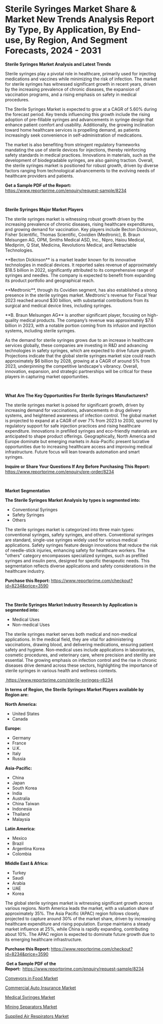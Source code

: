 <p><h1>Sterile Syringes Market Share & Market New Trends Analysis Report By Type, By Application, By End-use, By Region, And Segment Forecasts, 2024 - 2031</h1></p><p><strong>Sterile Syringes Market Analysis and Latest Trends</strong></p>
<p><p>Sterile syringes play a pivotal role in healthcare, primarily used for injecting medications and vaccines while minimizing the risk of infection. The market for sterile syringes has witnessed significant growth in recent years, driven by the increasing prevalence of chronic diseases, the expansion of vaccination programs, and a rising emphasis on safety in medical procedures.</p><p>The Sterile Syringes Market is expected to grow at a CAGR of 5.60% during the forecast period. Key trends influencing this growth include the rising adoption of pre-fillable syringes and advancements in syringe design that enhance patient comfort and usability. Additionally, the growing inclination toward home healthcare services is propelling demand, as patients increasingly seek convenience in self-administration of medications.</p><p>The market is also benefiting from stringent regulatory frameworks mandating the use of sterile devices for injections, thereby reinforcing safety standards in medical practices. Innovations in materials, such as the development of biodegradable syringes, are also gaining traction. Overall, the sterile syringes market is positioned for robust growth, driven by diverse factors ranging from technological advancements to the evolving needs of healthcare providers and patients.</p></p>
<p><strong>Get a Sample PDF of the Report:&nbsp;</strong> <a href="https://www.reportprime.com/enquiry/request-sample/8234">https://www.reportprime.com/enquiry/request-sample/8234</a></p>
<p>&nbsp;</p>
<p><strong>Sterile Syringes Major Market Players</strong></p>
<p><p>The sterile syringes market is witnessing robust growth driven by the increasing prevalence of chronic diseases, rising healthcare expenditures, and growing demand for vaccination. Key players include Becton Dickinson, Fisher Scientific, Thomas Scientific, Covidien (Medtronic), B. Braun Melsungen AG, OPM, Smiths Medical ASD, Inc., Nipro, Haiou Medical, Mediprim, Q Stat, Medicina, Revolutions Medical, and Retractable Technologies.</p><p>**Becton Dickinson** is a market leader known for its innovative technologies in medical devices. It reported sales revenue of approximately $18.5 billion in 2022, significantly attributed to its comprehensive range of syringes and needles. The company is expected to benefit from expanding its product portfolio and geographical reach.</p><p>**Medtronic**, through its Covidien segment, has also established a strong presence in the sterile syringes market. Medtronic's revenue for Fiscal Year 2023 reached around $30 billion, with substantial contributions from its surgical and medical device lines, including syringes.</p><p>**B. Braun Melsungen AG** is another significant player, focusing on high-quality medical products. The company’s revenue was approximately $7.6 billion in 2023, with a notable portion coming from its infusion and injection systems, including sterile syringes.</p><p>As the demand for sterile syringes grows due to an increase in healthcare services globally, these companies are investing in R&D and advancing technologies in safety syringes, which are expected to drive future growth. Projections indicate that the global sterile syringes market size could reach approximately $6 billion by 2028, growing at a CAGR of around 5% from 2023, underpinning the competitive landscape's vibrancy. Overall, innovation, expansion, and strategic partnerships will be critical for these players in capturing market opportunities.</p></p>
<p>&nbsp;</p>
<p><strong>What Are The Key Opportunities For Sterile Syringes Manufacturers?</strong></p>
<p><p>The sterile syringes market is poised for significant growth, driven by increasing demand for vaccinations, advancements in drug delivery systems, and heightened awareness of infection control. The global market is projected to expand at a CAGR of over 7% from 2023 to 2030, spurred by regulatory support for safe injection practices and rising healthcare expenditure. Innovations in prefilled syringes and eco-friendly materials are anticipated to shape product offerings. Geographically, North America and Europe dominate but emerging markets in Asia-Pacific present lucrative opportunities due to increasing healthcare access and improving medical infrastructure. Future focus will lean towards automation and smart syringes.</p></p>
<p><strong>Inquire or Share Your Questions If Any Before Purchasing This Report:</strong> <a href="https://www.reportprime.com/enquiry/pre-order/8234">https://www.reportprime.com/enquiry/pre-order/8234</a></p>
<p>&nbsp;</p>
<p><strong>Market Segmentation</strong></p>
<p><strong>The Sterile Syringes Market Analysis by types is segmented into:</strong></p>
<p><ul><li>Conventional Syringes</li><li>Safety Syringes</li><li>Others</li></ul></p>
<p><p>The sterile syringes market is categorized into three main types: conventional syringes, safety syringes, and others. Conventional syringes are standard, single-use syringes widely used for various medical applications. Safety syringes feature design innovations that reduce the risk of needle-stick injuries, enhancing safety for healthcare workers. The "others" category encompasses specialized syringes, such as prefilled syringes and insulin pens, designed for specific therapeutic needs. This segmentation reflects diverse applications and safety considerations in the healthcare industry.</p></p>
<p><strong>Purchase this Report:&nbsp;</strong><a href="https://www.reportprime.com/checkout?id=8234&price=3590">https://www.reportprime.com/checkout?id=8234&price=3590</a></p>
<p>&nbsp;</p>
<p><strong>The Sterile Syringes Market Industry Research by Application is segmented into:</strong></p>
<p><ul><li>Medical Uses</li><li>Non-medical Uses</li></ul></p>
<p><p>The sterile syringes market serves both medical and non-medical applications. In the medical field, they are vital for administering vaccinations, drawing blood, and delivering medications, ensuring patient safety and hygiene. Non-medical uses include applications in laboratories, cosmetic procedures, and veterinary care, where precision and sterility are essential. The growing emphasis on infection control and the rise in chronic diseases drive demand across these sectors, highlighting the importance of sterile syringes in various health and wellness contexts.</p></p>
<p><a href="https://www.reportprime.com/sterile-syringes-r8234">&nbsp;https://www.reportprime.com/sterile-syringes-r8234</a></p>
<p><strong>In terms of Region, the Sterile Syringes Market Players available by Region are:</strong></p>
<p>
    <p> <strong> North America: </strong>
        <ul>
            <li>United States</li>
            <li>Canada</li>
        </ul>
        </p> 
    <p> <strong> Europe: </strong>
        <ul>
            <li>Germany</li>
            <li>France</li>
            <li>U.K.</li>
            <li>Italy</li>
            <li>Russia</li>
        </ul>
        </p> 
    <p> <strong> Asia-Pacific: </strong>
        <ul>
            <li>China</li>
            <li>Japan</li>
            <li>South Korea</li>
            <li>India</li>
            <li>Australia</li>
            <li>China Taiwan</li>
            <li>Indonesia</li>
            <li>Thailand</li>
            <li>Malaysia</li>
        </ul>
        </p> 
    <p> <strong> Latin America: </strong>
        <ul>
            <li>Mexico</li>
            <li>Brazil</li>
            <li>Argentina Korea</li>
            <li>Colombia</li>
        </ul>
        </p> 
    <p> <strong> Middle East & Africa: </strong>
        <ul>
            <li>Turkey</li>
            <li>Saudi</li>
            <li>Arabia</li>
            <li>UAE</li>
            <li>Korea</li>
        </ul>
    </p>
    </p>
<p><p>The global sterile syringes market is witnessing significant growth across various regions. North America leads the market, with a valuation share of approximately 35%. The Asia Pacific (APAC) region follows closely, projected to capture around 30% of the market share, driven by increasing healthcare expenditure and rising population. Europe maintains a steady market influence at 25%, while China is rapidly expanding, contributing about 10%. The APAC region is expected to dominate future growth due to its emerging healthcare infrastructure.</p></p>
<p><strong>Purchase this Report: </strong><a href="https://www.reportprime.com/checkout?id=8234&price=3590">https://www.reportprime.com/checkout?id=8234&price=3590</a></p>
<p>&nbsp;<strong>Get a Sample PDF of the Report:&nbsp;&nbsp;</strong><a href="https://www.reportprime.com/enquiry/request-sample/8234">https://www.reportprime.com/enquiry/request-sample/8234</a></p>
<p><strong></strong></p>
<p><p><a href="https://medium.com/@menrave8_9782/charting-the-future-comprehensive-analysis-of-the-global-conveyors-in-food-market-2024-2031-e5bcaecd9254">Conveyors in Food Market</a></p><p><a href="https://www.linkedin.com/pulse/emerging-market-trends-regional-analysis-commercial-auto-obbpf?trackingId=ovByT%2BqHSmCSv7M5JKj41Q%3D%3D">Commercial Auto Insurance Market</a></p><p><a href="https://github.com/JakirUddin511/Market-Research-Report-List-1/blob/main/medical-syringes-market.md">Medical Syringes Market</a></p><p><a href="https://medium.com/@menrave8_9782/how-are-regions-adapting-to-the-mining-separators-market-12b2c2f3910d">Mining Separators Market</a></p><p><a href="https://github.com/AbbasMahmud554/Market-Research-Report-List-1/blob/main/supplied-air-respirators-market.md">Supplied Air Respirators Market</a></p></p>